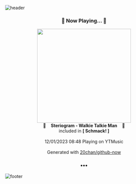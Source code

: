 ![header](https://capsule-render.vercel.app/api?type=wave&height=170&section=header&fontColor=090707&fontAlignX=45&fontAlignY=65&fontSize=100)

<h3 align="center">🎵 Now Playing... 🎵</h3>
<p align="center">
  <a href="https://music.youtube.com/watch?v=rsbTdhCLpNE">
    <img width="300" src="https://lh3.googleusercontent.com/JpRLnvCIZPBqjXovCl1GzqBaDRjNYZVFOUvJ3ZO7xQDFMVFQms19cDKWg49WcS-dfyIp5_uGqV20DhJV">
  </a>
  <br>
  🎵&nbsp&nbsp&nbsp <b>Steriogram - Walkie Talkie Man</b> &nbsp&nbsp&nbsp🎵
  <br>
  included in <b>[ Schmack! ]</b>
  
  <br />
  <br />
  12/01/2023 08:48 Playing on YTMusic
  <br />
  <br />
  Generated with <a href="https://github.com/20chan/github-now">20chan/github-now</a>
</p>

<h3 align="center">•••</h3>

![footer](https://capsule-render.vercel.app/api?type=wave&height=150&section=footer)
